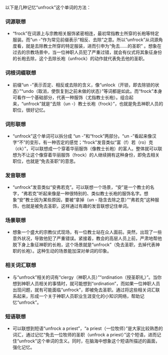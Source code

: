 以下是几种记忆“unfrock”这个单词的方法：

### 词源联想
 - “frock”在词源上与宗教相关服饰紧密相连，最初常指教士所穿的长袍等特定服装。而“un -”作为常见前缀表示“相反、去除”之意。所以“unfrock”从词源角度看，就是去除教士所穿的特定服装，进而引申为“免去……的圣职” 。想象在过去的宗教场景中，当一位神职人员犯了严重过错，就会有仪式将其象征身份的长袍去除，这个去除长袍（unfrock）的动作就代表免去他的圣职。 

### 词根词缀联想
 - 前缀“un -”表示否定、相反或去除的含义，像“unlock（开锁，即去除锁的状态）”“undo（取消，使恢复到之前未做的状态）”等词都是如此。而“frock”本身可看作一个基础部分，代表一种服饰（尤指教士长袍）。组合起来，“unfrock”就是“去除（un -）教士长袍（frock）”，也就是免去神职人员的职位，很好记忆。

### 词形联想
 - “unfrock”这个单词可以拆分成 “un -”和“frock”两部分。“un -”看起来像汉字“不”的变形，有一种否定的感觉；“frock”发音类似“富（f）若（ro）克（ck）”，可以联想成一个穿着华丽服饰（像教士长袍）的富人。整体就可以联想为不让这个像穿着华丽服饰（frock）的人继续拥有这种身份，即免去相关职位，也就是“免去圣职”的意思。 

### 发音联想
 - “unfrock”发音类似“安弗若克”。可以联想一个场景，“安”是一个教士的名字，“弗若克”听起来像是一种很特别的、类似教士长袍的服饰名字。想象“安”教士因为某些原因，要被“拿掉（un - 隐含去除之意）”“弗若克”这种服饰，也就是被免去圣职，这样通过有趣的发音联想记住单词。 

### 场景联想
 - 想象一个盛大的宗教仪式现场，有一位教士站在众人面前。突然，出现了一些意外状况，导致他犯了严重错误。紧接着，教会的高层人员上前，严肃地帮他脱下身上象征神职的长袍，这个场景就是“unfrock”（免去圣职，去掉代表神职的长袍）。这种生动的场景能加深对单词的印象。 

### 相关词汇联想
 - 与“unfrock”相关的词有“clergy（神职人员）”“ordination（授圣职礼）”。当你想到神职人员相关的事情时，就可能想到“ordination”，而如果一位神职人员出现问题，就有可能面临“unfrock”，即被免去圣职。通过将这些相关词汇联系起来，形成一个关于神职人员职业生涯变化的小知识网络，帮助记忆“unfrock”。 

### 短语联想
 - 可以联想到短语“unfrock a priest”，“a priest（一位牧师）”是大家比较熟悉的词汇，通过记忆“免去一位牧师的圣职（unfrock a priest）”这个短语，进而记住“unfrock”这个单词的含义。同时，在脑海中想象这个短语所描述的画面，强化记忆。 